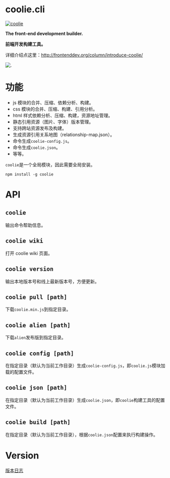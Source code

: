 # coolie.cli
[![coolie](https://img.shields.io/npm/v/coolie.svg?style=flat)](https://www.npmjs.org/package/coolie)

__The front-end development builder.__

__前端开发构建工具。__

详细介绍点这里：<http://frontenddev.org/column/introduce-coolie/>


![.](http://s.ydr.me/f/i/20150505183542392874181823)


# 功能
- js 模块的合并、压缩、依赖分析、构建。
- css 模块的合并、压缩、构建、引用分析。
- html 样式依赖分析、压缩、构建，资源地址管理。
- 静态引用资源（图片、字体）版本管理。
- 支持跨站资源发布及构建。
- 生成资源引用关系地图（relationship-map.json）。
- 命令生成`coolie-config.js`。
- 命令生成`coolie.json`。
- 等等。



`coolie`是一个全局模块，因此需要全局安装。
```
npm install -g coolie
```


# API
## `coolie`
输出命令帮助信息。


## `coolie wiki`
打开 coolie wiki 页面。


## `coolie version`
输出本地版本号和线上最新版本号，方便更新。


## `coolie pull [path]`
下载`coolie.min.js`到指定目录。


## `coolie alien [path]`
下载`alien`发布版到指定目录。


## `coolie config [path]`
在指定目录（默认为当前工作目录）生成`coolie-config.js`，即`coolie.js`模块加载的配置文件。


## `coolie json [path]`
在指定目录（默认为当前工作目录）生成`coolie.json`，即`coolie`构建工具的配置文件。


## `coolie build [path]`
在指定目录（默认为当前工作目录），根据`coolie.json`配置来执行构建操作。


# Version
[版本日志](./version.md)
